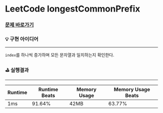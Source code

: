 # LeetCode longestCommonPrefix
### [문제 바로가기](https://leetcode.com/explore/interview/card/top-interview-questions-easy/127/strings/887/)

### 💡 구현 아이디어
---
`index`를 하나씩 증가하며 모든 문자열과 일치하는지 확인한다.
<br/>

### ⛳️ 실행결과
---
| Runtime | Runtime Beats | Memory Usage | Memory Usage Beats |
| ------ | ------ | ------ | ------ |
|  1ms | 91.64% | 42MB | 63.77% | <br/><br/>
